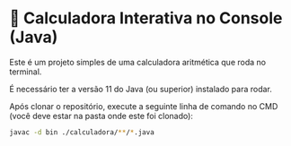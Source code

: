 # 🧮 Calculadora Interativa no Console (Java)

Este é um projeto simples de uma calculadora aritmética que roda no terminal.  

É necessário ter a versão 11 do Java (ou superior) instalado para rodar.

Após clonar o repositório, execute a seguinte linha de comando no CMD (você deve estar na pasta onde este foi clonado):
```bash
javac -d bin ./calculadora/**/*.java

